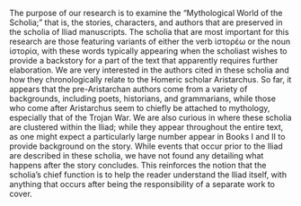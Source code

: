 The purpose of our research is to examine the “Mythological World of the Scholia;” that is, the stories, characters, and authors that are preserved in the scholia of Iliad manuscripts. The scholia that are most important for this research are those featuring variants of either the verb ἱστορέω or the noun ἱστορία, with these words typically appearing when the scholiast wishes to provide a backstory for a part of the text that apparently requires further elaboration. We are very interested in the authors cited in these scholia and how they chronologically relate to the Homeric scholar Aristarchus. So far, it appears that the pre-Aristarchan authors come from a variety of backgrounds, including poets, historians, and grammarians, while those who come after Aristarchus seem to chiefly be attached to mythology, especially that of the Trojan War. We are also curious in where these scholia are clustered within the Iliad; while they appear throughout the entire text, as one might expect a particularly large number appear in Books I and II to provide background on the story. While events that occur prior to the Iliad are described in these scholia, we have not found any detailing what happens after the story concludes. This reinforces the notion that the scholia’s chief function is to help the reader understand the Iliad itself, with anything that occurs after being the responsibility of a separate work to cover. 

